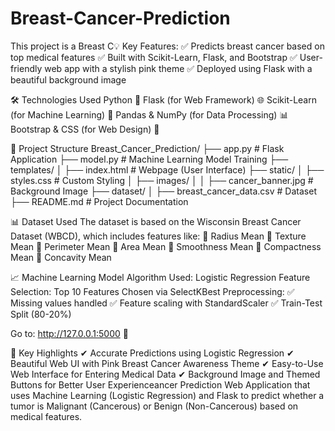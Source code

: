 # Breast-Cancer-Prediction
This project is a Breast C💡 Key Features:
✅ Predicts breast cancer based on top medical features
✅ Built with Scikit-Learn, Flask, and Bootstrap
✅ User-friendly web app with a stylish pink theme
✅ Deployed using Flask with a beautiful background image

🛠️ Technologies Used
Python 🐍
Flask (for Web Framework) 🌐
Scikit-Learn (for Machine Learning) 🤖
Pandas & NumPy (for Data Processing) 📊
Bootstrap & CSS (for Web Design) 🎨

📂 Project Structure
Breast_Cancer_Prediction/
├── app.py                  # Flask Application
├── model.py                # Machine Learning Model Training
├── templates/
│   ├── index.html          # Webpage (User Interface)
├── static/
│   ├── styles.css          # Custom Styling
│   ├── images/
│   │   ├── cancer_banner.jpg  # Background Image
├── dataset/
│   ├── breast_cancer_data.csv  # Dataset
├── README.md               # Project Documentation

📊 Dataset Used
The dataset is based on the Wisconsin Breast Cancer Dataset (WBCD), which includes features like:
🔹 Radius Mean
🔹 Texture Mean
🔹 Perimeter Mean
🔹 Area Mean
🔹 Smoothness Mean
🔹 Compactness Mean
🔹 Concavity Mean


📈 Machine Learning Model
Algorithm Used: Logistic Regression
Feature Selection: Top 10 Features Chosen via SelectKBest
Preprocessing:
✅ Missing values handled
✅ Feature scaling with StandardScaler
✅ Train-Test Split (80-20%)

Go to: http://127.0.0.1:5000 🎀

🎯 Key Highlights
✔ Accurate Predictions using Logistic Regression
✔ Beautiful Web UI with Pink Breast Cancer Awareness Theme
✔ Easy-to-Use Web Interface for Entering Medical Data
✔ Background Image and Themed Buttons for Better User Experienceancer Prediction Web Application that uses Machine Learning (Logistic Regression) and Flask to predict whether a tumor is Malignant (Cancerous) or Benign (Non-Cancerous) based on medical features.

